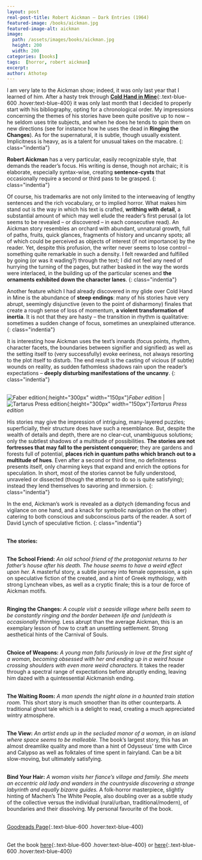 ```yaml
---
layout: post
real-post-title: Robert Aickman – Dark Entries (1964)
featured-image: /books/aickman.jpg
featured-image-alt: aickman
image:
  path: /assets/images/books/aickman.jpg
  height: 200
  width: 200
categories: [books]
tags:  [horror, robert aickman]
excerpt: 
author: Athotep
---
```


I am very late to the Aickman show; indeed, it was only last year that I learned of him. After a hasty trek through [**Cold Hand in Mine**](https://www.goodreads.com/book/show/357727.Cold_Hand_in_Mine){:.text-blue-600 .hover:text-blue-400} it was only last month that I decided to properly start with his bibliography, opting for a chronological order. My impressions concerning the themes of his stories have been quite positive up to now – he seldom uses trite subjects, and when he does he tends to spin them on new directions (see for instance how he uses the dead in **Ringing the Changes**). As for the supernatural, it is subtle, though usually existent. Implicitness is heavy, as is a talent for unusual takes on the macabre.
{: class="indentia"}

**Robert Aickman** has a very particular, easily recognizable style, that demands the reader’s focus. His writing is dense, though not archaic; it is elaborate, especially syntax-wise, creating **sentence-cysts** that occasionally require a second or third pass to be grasped.
{: class="indentia"}

Of course, his trademarks are not only limited to the interweaving of lengthy sentences and the rich vocabulary, or to implied horror. What makes him stand out is the way in which his text is crafted, **writhing with detail**, a substantial amount of which may well elude the reader’s first perusal (a lot seems to be revealed – or discovered – in each consecutive read). An Aickman story resembles an orchard with abundant, unnatural growth, full of paths, fruits, quick glances, fragments of history and uncanny spots; all of which could be perceived as objects of interest (if not importance) by the reader. Yet, despite this profusion, the writer never seems to lose control – something quite remarkable in such a density. I felt rewarded and fulfilled by going (or was it wading?) through the text; I did not feel any need of hurrying the turning of the pages, but rather basked in the way the words were interlaced, in the building up of the particular scenes and **the ornaments exhibited down the character lanes**.
{: class="indentia"}

Another feature which I had already discovered in my glide over Cold Hand in Mine is the abundance of **steep endings**: many of his stories have very abrupt, seemingly disjunctive (even to the point of disharmony) finales that create a rough sense of loss of momentum, **a violent transformation of inertia**. It is not that they are hasty – the transition in rhythm is qualitative: sometimes a sudden change of focus, sometimes an unexplained utterance. 
{: class="indentia"}

It is interesting how Aickman uses the text’s innards (focus points, rhythm, character facets, the boundaries between signifier and signified) as well as the setting itself to (very successfully) evoke eeriness, not always resorting to the plot itself to disturb. The end result is the casting of vicious (if subtle) wounds on reality, as sudden fathomless shadows rain upon the reader’s expectations – **deeply disturbing manifestations of the uncanny**.
{: class="indentia"}  
<br>

![Faber edition](/assets/images/books/darkentries2.jpg){:height="300px" width="150px"}*Faber edition* | ![Tartarus Press edition](/assets/images/books/darkentries1.jpg){:height="300px" width="150px"}*Tartarus Press edition*

His stories may give the impression of intriguing, many-layered puzzles; superficially, their structure does have such a resemblance. But, despite the wealth of details and depth, there are no clear-cut, unambiguous solutions; only the subtlest shadows of a multitude of possibilities. **The stories are not fortresses that may fall to the persistent conqueror**; they are gardens and forests full of potential, **places rich in quantum paths which branch out to a multitude of hues**. Even after a second or third time, no definiteness presents itself, only charming keys that expand and enrich the options for speculation. In short, most of the stories cannot be fully understood, unraveled or dissected (though the attempt to do so is quite satisfying); instead they lend themselves to savoring and immersion. 
{: class="indentia"}

In the end, Aickman’s work is revealed as a diptych (demanding focus and vigilance on one hand, and a knack for symbolic navigation on the other) catering to both conscious and subconscious parts of the reader. A sort of David Lynch of speculative fiction.
{: class="indentia"}  
<br>

**The stories:**  
<br>

**The School Friend:** *An old school friend of the protagonist returns to her father’s house after his death. The house seems to have a weird effect upon her.*
A masterful story, a subtle journey into female oppression, a spin on speculative fiction of the created, and a hint of Greek mythology, with strong Lynchean vibes, as well as a cryptic finale; this is a tour de force of Aickman motifs.  
<br>

**Ringing the Changes:** *A couple visit a seaside village where bells seem to be constantly ringing and the border between life and (un)death is occasionally thinning.*
Less abrupt than the average Aickman, this is an exemplary lesson of how to craft an unsettling settlement. Strong aesthetical hints of the Carnival of Souls.  
<br>

**Choice of Weapons:** *A young man falls furiously in love at the first sight of a woman, becoming obsessed with her and ending up in a weird house crossing shoulders with even more weird characters.*
It takes the reader through a spectral range of expectations before abruptly ending, leaving him dazed with a quintessential Aickmanish ending.  
<br>

**The Waiting Room:** *A man spends the night alone in a haunted train station room.*
This short story is much smoother than its other counterparts. A traditional ghost tale which is a delight to read, creating a much appreciated wintry atmosphere.  
<br>

**The View:** *An artist ends up in the secluded manor of a woman, in an island where space seems to be malleable.*
The book’s largest story, this has an almost dreamlike quality and more than a hint of Odysseus' time with Circe and Calypso as well as folktales of time spent in fairyland. Can be a bit slow-moving, but ultimately satisfying.  
<br>

**Bind Your Hair:** *A woman visits her fiance’s village and family. She meets an eccentric old lady and wanders in the countryside discovering a strange labyrinth and equally bizarre guides.* 
A folk-horror masterpiece, slightly hinting of Machen’s The White People, also doubling over as a subtle study of the collective versus the individual (rural/urban, traditional/modern), of boundaries and their dissolving. My personal favourite of the book.  
<br>

[Goodreads Page](https://www.goodreads.com/book/show/10552013-dark-entries){:.text-blue-600 .hover:text-blue-400}  
<br>

Get the book [here](http://www.tartaruspress.com/aickman-dark-entries.html){:.text-blue-600 .hover:text-blue-400} or [here](https://www.faber.co.uk/9780571311774-dark-entries.html){:.text-blue-600 .hover:text-blue-400}